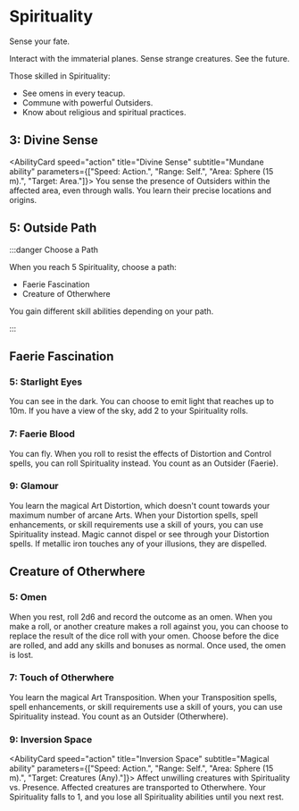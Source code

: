 # Spirituality

Sense your fate.

Interact with the immaterial planes. Sense strange creatures. See the future.

Those skilled in Spirituality:

- See omens in every teacup.
- Commune with powerful Outsiders.
- Know about religious and spiritual practices.

## 3: Divine Sense

<AbilityCard
speed="action"
title="Divine Sense"
subtitle="Mundane ability"
parameters={["Speed: Action.", "Range: Self.", "Area: Sphere (15 m).", "Target: Area."]}>
You sense the presence of Outsiders within the affected area, even through walls. You learn their precise locations and origins.
</AbilityCard>

## 5: Outside Path

:::danger Choose a Path

When you reach 5 Spirituality, choose a path:

- Faerie Fascination
- Creature of Otherwhere

You gain different skill abilities depending on your path.

:::

## Faerie Fascination

### 5: Starlight Eyes

<AbilityCard
speed="enhancement"
title="Starlight Eyes"
subtitle="Enhancement">
You can see in the dark. You can choose to emit light that reaches up to 10m. If you have a view of the sky, add 2 to your Spirituality rolls.
</AbilityCard>

### 7: Faerie Blood

<AbilityCard
speed="enhancement"
title="Faerie Blood"
subtitle="Enhancement">
You can fly. When you roll to resist the effects of Distortion and Control spells, you can roll Spirituality instead. You count as an Outsider (Faerie).
</AbilityCard>

### 9: Glamour

<AbilityCard
speed="enhancement"
title="Glamour"
subtitle="Enhancement">
You learn the magical Art Distortion, which doesn't count towards your maximum number of arcane Arts. When your Distortion spells, spell enhancements, or skill requirements use a skill of yours, you can use Spirituality instead. Magic cannot dispel or see through your Distortion spells. If metallic iron touches any of your illusions, they are dispelled.
</AbilityCard>

## Creature of Otherwhere

### 5: Omen

<AbilityCard
speed="enhancement"
title="Omen"
subtitle="Enhancement">
When you rest, roll 2d6 and record the outcome as an omen. When you make a roll, or another creature makes a roll against you, you can choose to replace the result of the dice roll with your omen. Choose before the dice are rolled, and add any skills and bonuses as normal. Once used, the omen is lost.
</AbilityCard>

### 7: Touch of Otherwhere

<AbilityCard
speed="enhancement"
title="Touch of Otherwhere"
subtitle="Enhancement">
You learn the magical Art Transposition. When your Transposition spells, spell enhancements, or skill requirements use a skill of yours, you can use Spirituality instead. You count as an Outsider (Otherwhere).
</AbilityCard>

### 9: Inversion Space

<AbilityCard
speed="action"
title="Inversion Space"
subtitle="Magical ability"
parameters={["Speed: Action.", "Range: Self.", "Area: Sphere (15 m).", "Target: Creatures (Any)."]}>
Affect unwilling creatures with Spirituality vs. Presence. Affected creatures are transported to Otherwhere. Your Spirituality falls to 1, and you lose all Spirituality abilities until you next rest.
</AbilityCard>
